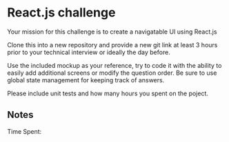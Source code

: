 # React.js challenge
Your mission for this challenge is to create a navigatable UI using React.js

Clone this into a new repository and provide a new git link at least 3 hours prior to your technical interview or ideally the day before.

Use the included mockup as your reference, try to code it with the ability to easily add additional screens or modify the question order. Be sure to use global state management for keeping track of answers.

Please include unit tests and how many hours you spent on the poject.

## Notes

Time Spent: 